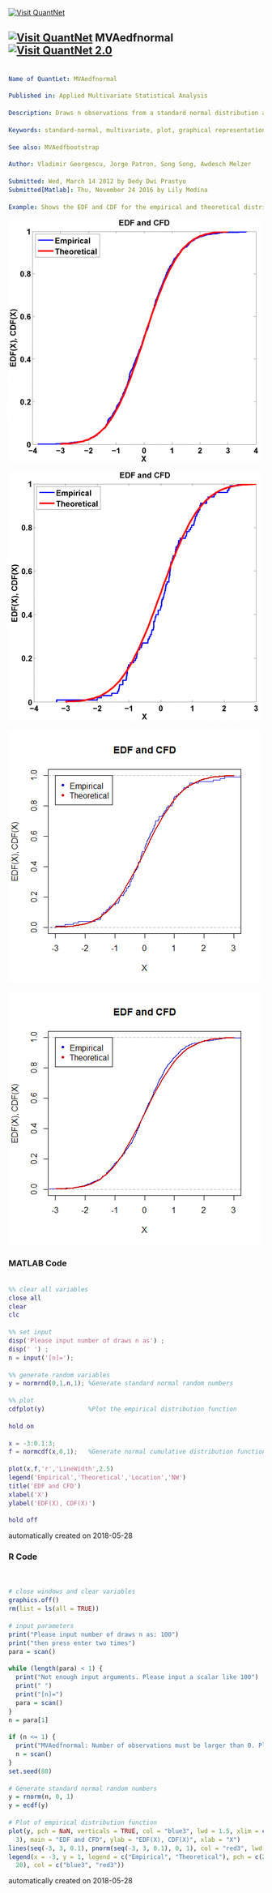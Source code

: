 [<img src="https://github.com/QuantLet/Styleguide-and-FAQ/blob/master/pictures/banner.png" width="888" alt="Visit QuantNet">](http://quantlet.de/)

## [<img src="https://github.com/QuantLet/Styleguide-and-FAQ/blob/master/pictures/qloqo.png" alt="Visit QuantNet">](http://quantlet.de/) **MVAedfnormal** [<img src="https://github.com/QuantLet/Styleguide-and-FAQ/blob/master/pictures/QN2.png" width="60" alt="Visit QuantNet 2.0">](http://quantlet.de/)

```yaml

Name of QuantLet: MVAedfnormal

Published in: Applied Multivariate Statistical Analysis

Description: Draws n observations from a standard normal distribution and plots its empirical distribution function (edf) vs. the normal cumulative distribution function (cdf). Number of draws can be entered interactively.

Keywords: standard-normal, multivariate, plot, graphical representation, edf, cdf, standard, normal, distribution

See also: MVAedfbootstrap

Author: Vladimir Georgescu, Jorge Patron, Song Song, Awdesch Melzer

Submitted: Wed, March 14 2012 by Dedy Dwi Prastyo
Submitted[Matlab]: Thu, November 24 2016 by Lily Medina

Example: Shows the EDF and CDF for the empirical and theoretical distribution with n=100 and n=1000.

```

![Picture1](MVAedfnormal1_matlab.png)

![Picture2](MVAedfnormal2_matlab.png)

![Picture3](MVAedfnormal_1.png)

![Picture4](MVAedfnormal_2.png)

### MATLAB Code
```matlab

%% clear all variables
close all
clear
clc

%% set input
disp('Please input number of draws n as') ;
disp(' ') ;
n = input('[n]=');

%% generate random variables
y = normrnd(0,1,n,1); %Generate standard normal random numbers

%% plot
cdfplot(y)            %Plot the empirical distribution function

hold on

x = -3:0.1:3;
f = normcdf(x,0,1);   %Generate normal cumulative distribution function

plot(x,f,'r','LineWidth',2.5)
legend('Empirical','Theoretical','Location','NW')
title('EDF and CFD')
xlabel('X')
ylabel('EDF(X), CDF(X)')

hold off
```

automatically created on 2018-05-28

### R Code
```r


# close windows and clear variables
graphics.off()
rm(list = ls(all = TRUE))

# input parameters
print("Please input number of draws n as: 100")
print("then press enter two times")
para = scan()

while (length(para) < 1) {
  print("Not enough input arguments. Please input a scalar like 100")
  print(" ")
  print("[n]=")
  para = scan()
}
n = para[1]

if (n <= 1) {
  print("MVAedfnormal: Number of observations must be larger than 0. Please input again. n=")
  n = scan()
}
set.seed(80)

# Generate standard normal random numbers
y = rnorm(n, 0, 1)  
y = ecdf(y)

# Plot of empirical distribution function
plot(y, pch = NaN, verticals = TRUE, col = "blue3", lwd = 1.5, xlim = c(-3, 
  3), main = "EDF and CFD", ylab = "EDF(X), CDF(X)", xlab = "X")  
lines(seq(-3, 3, 0.1), pnorm(seq(-3, 3, 0.1), 0, 1), col = "red3", lwd = 2.5)
legend(x = -3, y = 1, legend = c("Empirical", "Theoretical"), pch = c(20, 
  20), col = c("blue3", "red3"))

```

automatically created on 2018-05-28